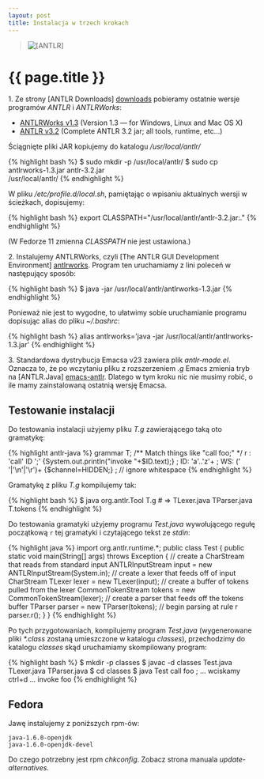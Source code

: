 ```yaml
---
layout: post
title: Instalacja w trzech krokach
---
```


<blockquote>
<img src="../../../../images/antlr.png" alt="[ANTLR]" />
</blockquote>

# {{ page.title }}

1\. Ze strony [ANTLR Downloads] [downloads]
pobieramy ostatnie wersje programów
*ANTLR* i *ANTLRWorks*:

* [ANTLRWorks v1.3](http://www.antlr.org/download/antlrworks-1.3.jar)
  \(Version 1.3 — for Windows, Linux and Mac OS X\)
* [ANTLR v3.2](http://www.antlr.org/download/antlr-3.2.jar)
  \(Complete ANTLR 3.2 jar; all tools, runtime, etc…\)

Ściągnięte pliki JAR kopiujemy do katalogu */usr/local/antlr/*

{% highlight bash %}
$ sudo mkdir -p /usr/local/antlr/
$ sudo cp antlrworks-1.3.jar antlr-3.2.jar \
    /usr/local/antlr/
{% endhighlight %}

W pliku */etc/profile.d/local.sh*, pamiętając o wpisaniu aktualnych
wersji w ścieżkach, dopisujemy:

{% highlight bash %}
export CLASSPATH="/usr/local/antlr/antlr-3.2.jar:."
{% endhighlight %}

(W Fedorze 11 zmienna *CLASSPATH*  nie jest ustawiona.)

2\. Instalujemy ANTLRWorks, czyli
[The ANTLR GUI Development Environment] [antlrworks].
Program ten uruchamiamy z lini poleceń w następujący sposób:

{% highlight bash %}
$ java -jar /usr/local/antlr/antlrworks-1.3.jar
{% endhighlight %}

Ponieważ nie jest to wygodne, to ułatwimy sobie uruchamianie
programu dopisując alias do pliku *~/.bashrc*:

{% highlight bash %}
alias antlrworks='java -jar /usr/local/antlr/antlrworks-1.3.jar'
{% endhighlight %}

3\. Standardowa dystrybucja Emacsa v23 zawiera plik *antlr-mode.el*.
Oznacza to, że po wczytaniu pliku z rozszerzeniem *.g* Emacs zmienia tryb na
[ANTLR.Java] [emacs-antlr].  Dlatego w tym kroku nic nie musimy
robić, o ile mamy zainstalowaną ostatnią wersję Emacsa.


## Testowanie instalacji

Do testowania instalacji użyjemy pliku *T.g* zawierającego taką oto
gramatykę:

{% highlight antlr-java %}
grammar T;
/** Match things like "call foo;" */
r : 'call' ID ';' {System.out.println("invoke "+$ID.text);} ;
ID: 'a'..'z'+ ;
WS: (' '|'\n'|'\r')+   {$channel=HIDDEN;} ; // ignore whitespace
{% endhighlight %}

Gramatykę z pliku *T.g* kompilujemy tak:

{% highlight bash %}
$ java org.antlr.Tool T.g  # => TLexer.java TParser.java T.tokens
{% endhighlight %}

Do testowania gramatyki użyjemy programu *Test.java* wywołującego regułę początkową
`r` tej gramatyki i czytającego tekst ze *stdin*:

{% highlight java %}
import org.antlr.runtime.*;
public class Test {
    public static void main(String[] args) throws Exception {
        // create a CharStream that reads from standard input
        ANTLRInputStream input = new ANTLRInputStream(System.in);
        // create a lexer that feeds off of input CharStream
        TLexer lexer = new TLexer(input);
        // create a buffer of tokens pulled from the lexer
        CommonTokenStream tokens = new CommonTokenStream(lexer);
        // create a parser that feeds off the tokens buffer
        TParser parser = new TParser(tokens);
        // begin parsing at rule r
        parser.r();
    }
}
{% endhighlight %}

Po tych przygotowaniach, kompilujemy program *Test.java*
(wygenerowane pliki *\*.class* zostaną umieszczone w katalogu
*classes*), przechodzimy do katalogu *classes* skąd
uruchamiamy skompilowany program:

{% highlight bash %}
$ mkdir -p classes
$ javac -d classes Test.java TLexer.java TParser.java
$ cd classes
$ java Test
call foo ;
... wciskamy ctrl+d ...
invoke foo
{% endhighlight %}


## Fedora

Jawę instalujemy z poniższych rpm-ów:

    java-1.6.0-openjdk 
    java-1.6.0-openjdk-devel

Do czego potrzebny jest rpm *chkconfig*. 
Zobacz strona manuala *update-alternatives*.


<!-- Linki -->

[downloads]: http://www.antlr.org/download.html "ANTLR Downloads"
[antlrworks]: http://www.antlr.org/works "The ANTLR GUI Development Environment"
[emacs-antlr]: http://antlr-mode.sourceforge.net/details.html "ANTLR mode for Emacs"
